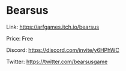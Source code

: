 # Bearsus

Link: https://arfgames.itch.io/bearsus

Price: Free

Discord: https://discord.com/invite/y6HPhWC

Twitter: https://twitter.com/bearsusgame
